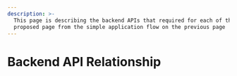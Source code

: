 ```yaml
---
description: >-
  This page is describing the backend APIs that required for each of the
  proposed page from the simple application flow on the previous page
---
```


# Backend API Relationship

